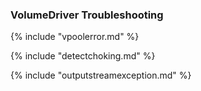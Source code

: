 ### VolumeDriver Troubleshooting

{% include "vpoolerror.md" %}

{% include "detectchoking.md" %}

{% include "outputstreamexception.md" %}
